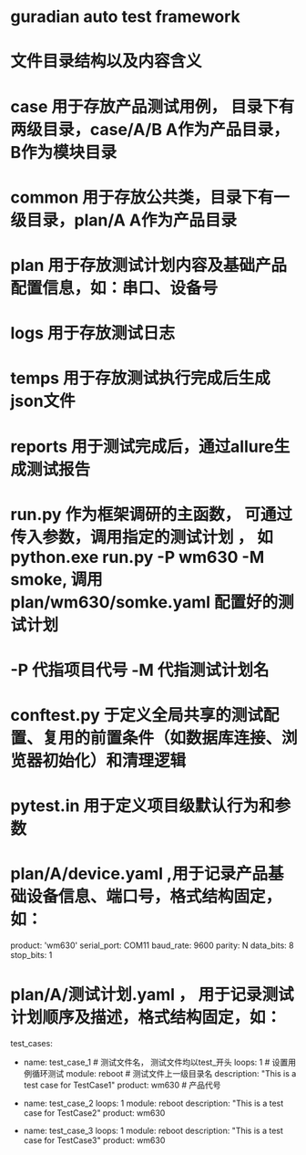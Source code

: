 # guradian auto test framework 

# 文件目录结构以及内容含义

# case  用于存放产品测试用例， 目录下有两级目录，case/A/B  A作为产品目录，B作为模块目录

# common 用于存放公共类，目录下有一级目录，plan/A  A作为产品目录

# plan 用于存放测试计划内容及基础产品配置信息，如：串口、设备号

# logs 用于存放测试日志

# temps 用于存放测试执行完成后生成json文件

# reports 用于测试完成后，通过allure生成测试报告


# run.py 作为框架调研的主函数， 可通过传入参数，调用指定的测试计划 ， 如 python.exe run.py -P wm630 -M smoke, 调用plan/wm630/somke.yaml 配置好的测试计划

# -P 代指项目代号   -M 代指测试计划名

# conftest.py 于定义全局共享的测试配置、复用的前置条件（如数据库连接、浏览器初始化）和清理逻辑

# pytest.in 用于定义项目级默认行为和参数

# plan/A/device.yaml ,用于记录产品基础设备信息、端口号，格式结构固定，如：

product: 'wm630'
serial_port: COM11
baud_rate: 9600
parity: N
data_bits: 8
stop_bits: 1

# plan/A/测试计划.yaml ， 用于记录测试计划顺序及描述，格式结构固定，如：

test_cases:
  - name: test_case_1  # 测试文件名， 测试文件均以test_开头
    loops: 1   # 设置用例循环测试
    module: reboot  # 测试文件上一级目录名
    description: "This is a test case for TestCase1"
    product: wm630   # 产品代号

  - name: test_case_2
    loops: 1
    module: reboot
    description: "This is a test case for TestCase2"
    product: wm630

  - name: test_case_3
    loops: 1
    module: reboot
    description: "This is a test case for TestCase3"
    product: wm630


